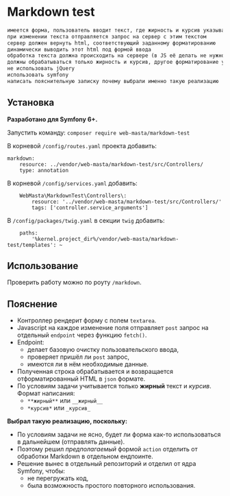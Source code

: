 # Markdown test

```html
имеется форма, пользователь вводит текст, где жирность и курсив указывает в формате markdown
при изменении текста отправляется запрос на сервер с этим текстом
сервер должен вернуть html, соответствующий заданному форматированию
динамически выводить этот html под формой ввода
обработка текста должна происходить на сервере (в JS её делать не нужно)
должны обрабатываться только жирность и курсив, другое форматирование учитываться не должно
не использовать jQuery
использовать symfony
написать пояснительную записку почему выбрали именно такую реализацию
```

## Установка
**Разработано для Symfony 6+.**

Запустить команду: `composer require web-masta/markdown-test`

В корневой `/config/routes.yaml` проекта добавить:
```
markdown:
    resource: ../vendor/web-masta/markdown-test/src/Controllers/
    type: annotation
```

В корневой `/config/services.yaml` добавить:
```
    WebMasta\MarkdownTest\Controllers\:
        resource: '../vendor/web-masta/markdown-test/src/Controllers/'
        tags: ['controller.service_arguments']
```

В `/config/packages/twig.yaml` в секции `twig` добавить:

```
    paths:
        '%kernel.project_dir%/vendor/web-masta/markdown-test/templates': ~
```

## Использование
Проверить работу можно по роуту `/markdown`.

## Пояснение

* Контроллер рендерит форму с полем `textarea`.
* Javascript на каждое изменение поля отправляет `post` запрос на отдельный `endpoint` через функцию `fetch()`.
* Endpoint:
  * делает базовую очистку пользовательского ввода,
  * проверяет пришёл ли `post` запрос,
  * имеются ли в нём необходимые данные.
* Полученная строка обрабатывается и возвращается отформатированный HTML в `json` формате.
* По условиям задачи учитывается только **жирный** текст и *курсив*. Формат написания:
  * `**жирный**` или `__жирный__`
  * `*курсив*` или `_курсив_`


**Выбрал такую реализацию, поскольку:**
* По условиям задачи не ясно, будет ли форма как-то использоваться в дальнейшем (отправлять данные).
* Поэтому решил *предполагаемый* формой `action` отделить от обработки Markdown в отдельном ендпоинте.
* Решение вынес в отдельный репозиторий и отделил от ядра Symfony, чтобы:
  * не перегружать код,
  * была возможность простого повторного использования.